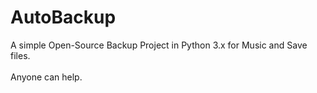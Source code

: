 # AutoBackup

A simple Open-Source Backup Project in Python 3.x for Music and Save files.
<br>
<br>Anyone can help.
